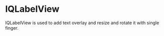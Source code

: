 IQLabelView
===========

IQLabelView is used to add text overlay and resize and rotate it with single finger.
